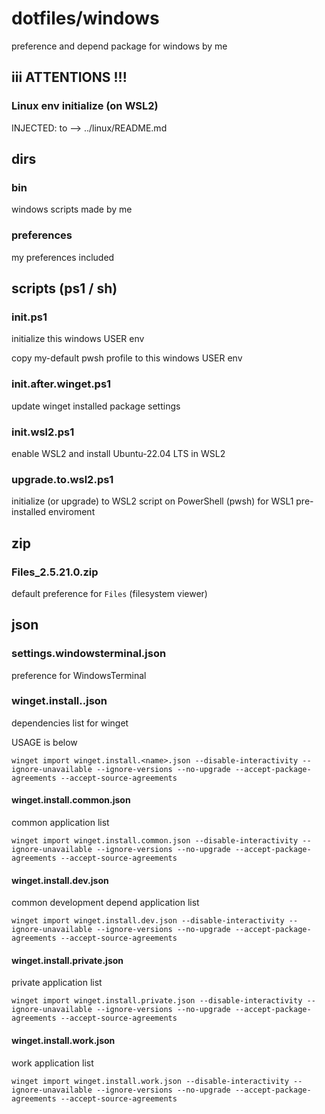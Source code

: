 # dotfiles/windows

preference and depend package for windows by me

## iii ATTENTIONS !!!

### Linux env initialize (on WSL2)

INJECTED: to --> ../linux/README.md

## dirs

### bin

windows scripts made by me

### preferences

my preferences included

## scripts (ps1 / sh)

### init.ps1

initialize this windows USER env

copy my-default pwsh profile to this windows USER env

### init.after.winget.ps1

update winget installed package settings

### init.wsl2.ps1

enable WSL2 and install Ubuntu-22.04 LTS in WSL2

### upgrade.to.wsl2.ps1

initialize (or upgrade) to WSL2 script on PowerShell (pwsh) for WSL1 pre-installed enviroment

## zip

### Files_2.5.21.0.zip

default preference for `Files` (filesystem viewer) 

## json

### settings.windowsterminal.json

preference for WindowsTerminal

### winget.install.<name>.json

dependencies list for winget

USAGE is below

```pwsh
winget import winget.install.<name>.json --disable-interactivity --ignore-unavailable --ignore-versions --no-upgrade --accept-package-agreements --accept-source-agreements 
```

#### winget.install.common.json

common application list

```pwsh
winget import winget.install.common.json --disable-interactivity --ignore-unavailable --ignore-versions --no-upgrade --accept-package-agreements --accept-source-agreements 
```

#### winget.install.dev.json

common development depend application list

```pwsh
winget import winget.install.dev.json --disable-interactivity --ignore-unavailable --ignore-versions --no-upgrade --accept-package-agreements --accept-source-agreements 
```

#### winget.install.private.json

private application list

```pwsh
winget import winget.install.private.json --disable-interactivity --ignore-unavailable --ignore-versions --no-upgrade --accept-package-agreements --accept-source-agreements 
```

#### winget.install.work.json

work application list

```pwsh
winget import winget.install.work.json --disable-interactivity --ignore-unavailable --ignore-versions --no-upgrade --accept-package-agreements --accept-source-agreements 
```

